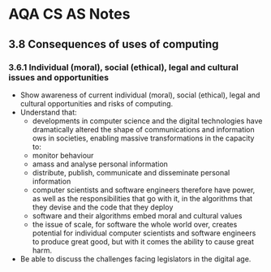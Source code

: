 # AQA CS AS Notes

## 3.8	Consequences of uses of computing 

### 3.6.1 	Individual (moral), social (ethical), legal and cultural issues and opportunities

+ Show awareness of current individual (moral), social (ethical), legal and cultural opportunities and risks of computing.
+ Understand that:
	+ developments in computer science and the digital technologies have dramatically altered the shape of communications and information  ows in societies, enabling massive transformations in the capacity to:
	+ monitor behaviour
	+ amass and analyse personal information
	+ distribute, publish, communicate and disseminate personal information
	+ computer scientists and software engineers therefore have power, as well as the responsibilities that go with it, in the algorithms that they devise and the code that they deploy
	+ software and their algorithms embed moral and cultural values
	+ the issue of scale, for software the whole world over, creates potential for individual computer scientists and software engineers to produce great good, but with it comes the ability to cause great harm.
+ Be able to discuss the challenges facing legislators in the digital age.